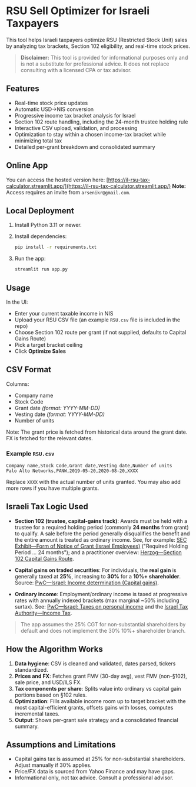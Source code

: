 # RSU Sell Optimizer for Israeli Taxpayers

This tool helps Israeli taxpayers optimize RSU (Restricted Stock Unit) sales by analyzing tax brackets, Section 102 eligibility, and real-time stock prices.

> **Disclaimer:** This tool is provided for informational purposes only and is not a substitute for professional advice. It does not replace consulting with a licensed CPA or tax advisor.


## Features

* Real-time stock price updates
* Automatic USD→NIS conversion
* Progressive income tax bracket analysis for Israel
* Section 102 route handling, including the 24-month trustee holding rule
* Interactive CSV upload, validation, and processing
* Optimization to stay within a chosen income-tax bracket while minimizing total tax
* Detailed per-grant breakdown and consolidated summary

## Online App

You can access the hosted version here: [https://il-rsu-tax-calculator.streamlit.app/](https://il-rsu-tax-calculator.streamlit.app/)
**Note:** Access requires an invite from `arsenikr@gmail.com`.

## Local Deployment

1. Install Python 3.11 or newer.

2. Install dependencies:

   ```bash
   pip install -r requirements.txt
   ```

3. Run the app:

   ```bash
   streamlit run app.py
   ```

## Usage

In the UI:

* Enter your current taxable income in NIS
* Upload your RSU CSV file (an example `RSU.csv` file is included in the repo)
* Choose Section 102 route per grant (if not supplied, defaults to Capital Gains Route)
* Pick a target bracket ceiling
* Click **Optimize Sales**

## CSV Format

Columns:

* Company name
* Stock Code
* Grant date *(format: YYYY-MM-DD)*
* Vesting date *(format: YYYY-MM-DD)*
* Number of units

Note: The grant price is fetched from historical data around the grant date. FX is fetched for the relevant dates.

### Example `RSU.csv`

```csv
Company name,Stock Code,Grant date,Vesting date,Number of units
Palo Alto Networks,PANW,2019-05-20,2020-08-20,XXXX
```

Replace `XXXX` with the actual number of units granted. You may also add more rows if you have multiple grants.

## Israeli Tax Logic Used

* **Section 102 (trustee, capital‑gains track)**: Awards must be held with a trustee for a required holding period (commonly **24 months** from grant) to qualify. A sale before the period generally disqualifies the benefit and the entire amount is treated as ordinary income. See, for example: [SEC Exhibit—Form of Notice of Grant (Israel Employees)](https://www.sec.gov/Archives/edgar/data/1065088/000119312509170655/dex99d4.htm) ("Required Holding Period ... 24 months"); and a practitioner overview: [Herzog—Section 102 Capital Gains Route](https://herzoglaw.co.il/en/news-and-insights/new-green-track-ruling-applications/).

* **Capital gains on traded securities**: For individuals, the **real gain** is generally taxed at **25%**, increasing to **30%** for a **10%+ shareholder**. Source: [PwC—Israel: Income determination (Capital gains)](https://taxsummaries.pwc.com/israel/individual/income-determination).

* **Ordinary income**: Employment/ordinary income is taxed at progressive rates with annually indexed brackets (max marginal \~50% including surtax). See: [PwC—Israel: Taxes on personal income](https://taxsummaries.pwc.com/israel/individual/taxes-on-personal-income) and the [Israel Tax Authority—Income Tax](https://www.gov.il/en/departments/topics/income_tax_israel_tax_authority/govil-landing-page).

> The app assumes the 25% CGT for non‑substantial shareholders by default and does not implement the 30% 10%+ shareholder branch.

## How the Algorithm Works

1. **Data hygiene**: CSV is cleaned and validated, dates parsed, tickers standardized.
2. **Prices and FX**: Fetches grant FMV (30-day avg), vest FMV (non-§102), sale price, and USD/ILS FX.
3. **Tax components per share**: Splits value into ordinary vs capital gain portions based on §102 rules.
4. **Optimization**: Fills available income room up to target bracket with the most capital-efficient grants, offsets gains with losses, computes incremental taxes.
5. **Output**: Shows per-grant sale strategy and a consolidated financial summary.

## Assumptions and Limitations

* Capital gains tax is assumed at 25% for non-substantial shareholders. Adjust manually if 30% applies.
* Price/FX data is sourced from Yahoo Finance and may have gaps.
* Informational only, not tax advice. Consult a professional advisor.
